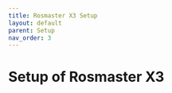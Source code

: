 ```yaml
---
title: Rosmaster X3 Setup
layout: default
parent: Setup
nav_order: 3
---
```


# Setup of Rosmaster X3